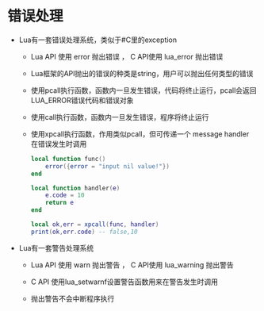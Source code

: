 # 错误处理

* Lua有一套错误处理系统，类似于#C里的exception

    * Lua API 使用 error 抛出错误 ， C API使用 lua_error 抛出错误

    * Lua框架的API抛出的错误的种类是string，用户可以抛出任何类型的错误

    * 使用pcall执行函数，函数内一旦发生错误，代码将终止运行，pcall会返回LUA_ERROR错误代码和错误对象

    * 使用call执行函数，函数内一旦发生错误，程序将终止运行

    * 使用xpcall执行函数，作用类似pcall，但可传递一个 message handler 在错误发生时调用
        ```lua
        local function func()
            error({error = "input nil value!"})
        end

        local function handler(e)
            e.code = 10
            return e
        end

        local ok,err = xpcall(func, handler)
        print(ok,err.code) -- false,10
        ```

* Lua有一套警告处理系统

    * Lua API 使用 warn 抛出警告 ， C API使用 lua_warning 抛出警告

    * C API 使用lua_setwarnf设置警告函数用来在警告发生时调用

    * 抛出警告不会中断程序执行